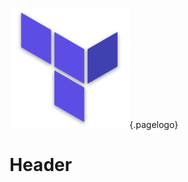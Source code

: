 ![Javascript Logo](/uploads/logos/terraform-logo.png "Terraform Logo"){.pagelogo}
<!-- TITLE: Terraform -->
<!-- SUBTITLE: A quick summary of Terraform -->

# Header